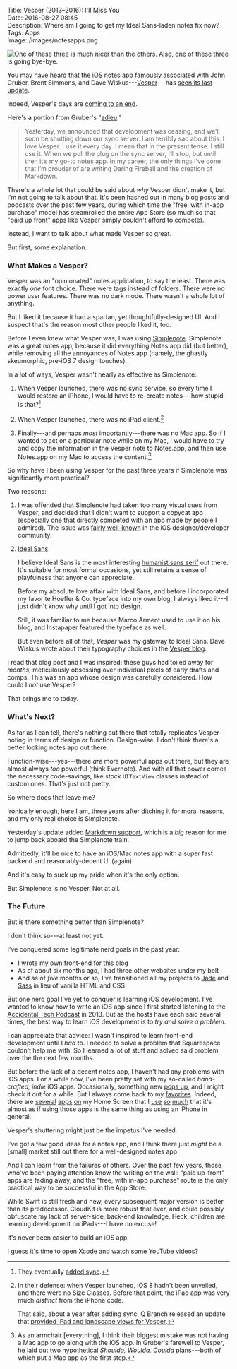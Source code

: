 Title: Vesper (2013–2016): I'll Miss You  
Date: 2016-08-27 08:45  
Description: Where am I going to get my Ideal Sans-laden notes fix now?  
Tags: Apps  
Image: /images/notesapps.png  

![One of these three is much nicer than the others. Also, one of these three is going bye-bye.][1]

You may have heard that the iOS notes app famously associated with John Gruber, Brent Simmons, and Dave Wiskus---[Vesper][2]---has [seen its last update][3].

Indeed, Vesper's days are [coming to an end][4].

Here's a portion from Gruber's "[adieu][5]:"

> Yesterday, we announced that development was ceasing, and we’ll soon be shutting down our sync server. I am terribly sad about this. I love Vesper. I use it every day. I mean that in the present tense. I still use it. When we pull the plug on the sync server, I’ll stop, but until then it’s my go-to notes app. In my career, the only things I’ve done that I’m prouder of are writing Daring Fireball and the creation of Markdown.

There's a whole lot that could be said about *why* Vesper didn't make it, but I'm not going to talk about that. It's been hashed out in many blog posts and podcasts over the past few years, during which time the "free, with in-app purchase" model has steamrolled the entire App Store (so much so that "paid up front" apps like Vesper simply couldn't afford to compete).

Instead, I want to talk about what made Vesper so great.

But first, some explanation.

### What Makes a Vesper?

Vesper was an "opinionated" notes application, to say the least. There was exactly *one* font choice. There were tags instead of folders. There were no power user features. There was no dark mode. There wasn't a whole lot of anything. 

But I liked it because it had a spartan, yet thoughtfully-designed UI. And I suspect that's the reason most other people liked it, too.

Before I even knew what Vesper was, I was using [Simplenote][6]. Simplenote was a great notes app, because it did everything Notes.app did (but better), while removing all the annoyances of Notes.app (namely, the ghastly skeumorphic, pre-iOS 7 design touches).

In a lot of ways, Vesper wasn't nearly as effective as Simplenote: 

1. When Vesper launched, there was no sync service, so every time I would restore an iPhone, I would have to re-create notes---how stupid is that?[^1]

2. When Vesper launched, there was no iPad client.[^2]

3. Finally---and perhaps *most* importantly---there was no Mac app. So if I wanted to act on a particular note while on my Mac, I would have to try and copy the information in the Vesper note to Notes.app, and then use Notes.app on my Mac to access the content.[^3]

So why have I been using Vesper for the past three years if Simplenote was significantly more practical?

Two reasons:

1. I was offended that Simplenote had taken too many visual cues from Vesper, and decided that I didn't want to support a copycat app (especially one that directly competed with an app made by people I admired). The issue was [fairly well-known][7] in the iOS designer/developer community.

2. [Ideal Sans][8].

	I believe Ideal Sans is the most interesting [humanist sans serif][9] out there. It's suitable for most formal occasions, yet still retains a sense of playfulness that anyone can appreciate.
	
	Before my absolute love affair with Ideal Sans, and before I incorporated my favorite Hoefler & Co. typeface into my own blog, I always liked it---I just didn't know why until I got into design.
	
	Still, it was familiar to me because Marco Arment used to use it on his blog, and Instapaper featured the typeface as well.
	
	But even before all of that, *Vesper* was my gateway to Ideal Sans. Dave Wiskus wrote about their typography choices in the [Vesper blog][10].
	
I read that blog post and I was inspired: these guys had toiled away for *months*, meticulously obsessing over individual pixels of early drafts and comps. This was an app whose design was carefully considered. How could I *not* use Vesper?
	
That brings me to today.

### What's Next?

As far as I can tell, there's nothing out there that totally replicates Vesper---noting in terms of design or function. Design-wise, I don't think there's a better looking notes app out there.

Function-wise---yes---there *are* more powerful apps out there, but they are almost always *too* powerful (think Evernote). And with all that power comes the necessary code-savings, like stock `UITextView` classes instead of custom ones. That's just not pretty.

So where does that leave me?

Ironically enough, here I am, three years after ditching it for moral reasons, and my only real choice is Simplenote.

Yesterday's update added [Markdown support][11], which is a *big* reason for me to jump back aboard the Simplenote train.

Admittedly, it'll be nice to have an iOS/Mac notes app with a super fast backend and reasonably-decent UI (again).

And it's easy to suck up my pride when it's the only option.

But Simplenote is no Vesper. Not at all.

### The Future

But is there something better than Simplenote?

I don't think so---at least not yet.

I've conquered some legitimate nerd goals in the past year:

* I wrote my own front-end for this blog
* As of about six months ago, I had three other websites under my belt
* And as of *five* months or so, I've transitioned all my projects to [Jade][12] and [Sass][13] in lieu of vanilla HTML and CSS

But one nerd goal I've yet to conquer is learning iOS development. I've wanted to know how to write an iOS app since I first started listening to the [Accidental Tech Podcast][14] in 2013. But as the hosts have each said several times, the best way to learn iOS development is to *try and solve a problem*.

I can appreciate that advice: I wasn't inspired to learn front-end development until I *had* to. I needed to solve a problem that Squarespace couldn't help me with. So I learned a lot of stuff and solved said problem over the the next few months.

But before the lack of a decent notes app, I haven't had any problems with iOS apps. For a while now, I've been pretty set with my so-called *hand-crafted, indie* iOS apps. Occasionally, something new [pops up][15], and I might check it out for a while. But I always come back to my [favorites][16]. Indeed, there are [several][17] [apps][18] [on][19] my Home Screen that I [use][20] [*so*][21] [much][22] that it's almost as if using those apps is the same thing as using an iPhone in general.

Vesper's shuttering might just be the impetus I've needed.

I've got a few good ideas for a notes app, and I think there just *might* be a [small] market still out there for a well-designed notes app.

And I can learn from the failures of others. Over the past few years, those who've been paying attention know the writing on the wall: "paid up-front" apps are fading away, and the "free, with in-app purchase" route is the only practical way to be successful in the App Store.

While Swift is still fresh and new, every subsequent major version is better than its predecessor. CloudKit is more robust that ever, and could possibly obfuscate my lack of server-side, back-end knowledge. Heck, children are learning development on iPads---I have no excuse!

It's never been easier to build an iOS app.

I guess it's time to open Xcode and watch some YouTube videos?

[^1]: They eventually [added sync][a].
[^2]: In their defense: when Vesper launched, iOS 8 hadn't been unveiled, and there were no Size Classes. Before that point, the iPad app was very much *distinct* from the iPhone code.

	That said, about a year after adding sync, Q Branch released an update that [provided iPad and landscape views for Vesper][b].
[^3]: As an armchair [everything], I think their biggest mistake was not having a Mac app to go along with the iOS app. In Gruber's farewell to Vesper, he laid out two hypothetical *Shoulda, Woulda, Coulda* plans---both of which put a Mac app as the first step.

[a]: http://vesperapp.co/blog/vesper-year-one/ "Vesper blog post announcing sync"
[b]: http://vesperapp.co/blog/native-support-for-ipad-and-landscape/ "Vesper blog post announcing iPad and landscape views"

[1]: /images/notesapps.png "Screenshot of three notes apps"
[2]: https://geo.itunes.apple.com/us/app/vesper/id655895325?mt=8&at=1l3vx9s "iTunes link to Vesper"
[3]: http://vesperapp.co/blog/the-end-of-vesper/ "Vesper blog announcing the end of Vesper"
[4]: http://inessential.com/2016/08/21/last_vesper_update_sync_shutting_down "Brent Simmons announcing the end of Vesper"
[5]: http://daringfireball.net/2016/08/vesper_adieu "Daring Fireball post saying goodbye to Vesper"
[6]: http://simplenote.com "Simplenote"
[7]: http://www.techmusings.me/techmusings/software-review-simplenote-by-codality "Review of Simplenote, making note of it's uncanny resemblance to Vesper"
[8]: http://www.typography.com/fonts/ideal-sans/overview/ "Ideal Sans"
[9]: https://en.wikipedia.org/wiki/Sans-serif#Humanist "Humanist sans serifs"
[10]: http://vesperapp.co/blog/how-to-make-a-vesper/ "Vesper blog post about how they designed the app"
[11]: https://simplenote.com/2016/08/25/markdown-added-in-latest-ios-app-update/ "Simplenote blog post adding Markdown support"
[12]: http://jade-lang.com/ "Jade language"
[13]: http://sass-lang.com "Sass"
[14]: http://atp.fm "ATP"
[15]: http://blog.supertop.co/post/148985792112/castro-2-is-now-available "Blog post describing the launch of Castro 2"
[16]: http://overcast.fm "Overcast"
[17]: http://tapbots.com/tweetbot/ "Tweetbot for iOS"
[18]: http://reederapp.com/ios/ "Reeder for iOS"
[19]: https://www.instapaper.com/iphone "Instapaper for iOS"
[20]: http://www.pixiapps.com/ecouteios/ "Ecoute for iOS"
[21]: http://junecloud.com/software/iphone/deliveries.html "Deliveries for iOS"
[22]: https://darksky.net/app/ "Dark Sky for iOS"